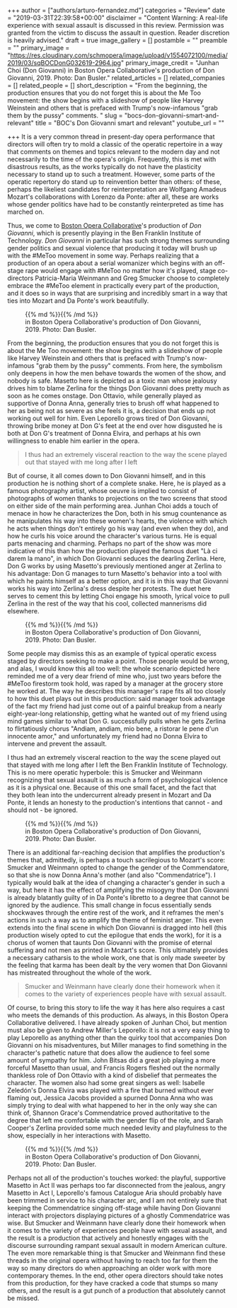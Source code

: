 +++
author = ["authors/arturo-fernandez.md"]
categories = "Review"
date = "2019-03-31T22:39:58+00:00"
disclaimer = "Content Warning: A real-life experience with sexual assault is discussed in this review. Permission was granted from the victim to discuss the assault in question. Reader discretion is heavily advised."
draft = true
image_gallery = []
postamble = ""
preamble = ""
primary_image = "https://res.cloudinary.com/schmopera/image/upload/v1554072100/media/2019/03/sqBOCDonG032619-2964.jpg"
primary_image_credit = "Junhan Choi (Don Giovanni) in Boston Opera Collaborative's production of Don Giovanni, 2019. Photo: Dan Busler."
related_articles = []
related_companies = []
related_people = []
short_description = "From the beginning, the production ensures that you do not forget this is about the Me Too movement: the show begins with a slideshow of people like Harvey Weinstein and others that is prefaced with Trump's now-infamous \"grab them by the pussy\" comments. "
slug = "bocs-don-giovanni-smart-and-relevant"
title = "BOC's Don Giovanni smart and relevant"
youtube_url = ""

+++
It is a very common thread in present-day opera performance that directors will often try to mold a classic of the operatic repertoire in a way that comments on themes and topics relevant to the modern day and not necessarily to the time of the opera's origin. Frequently, this is met with disastrous results, as the works typically do not have the plasticity necessary to stand up to such a treatment. However, some parts of the operatic repertory do stand up to reinvention better than others: of these, perhaps the likeliest candidates for reinterpretation are Wolfgang Amadeus Mozart's collaborations with Lorenzo da Ponte: after all, these are works whose gender politics have had to be constantly reinterpreted as time has marched on.

Thus, we come to [Boston Opera Collaborative](/scene/companies/boston-opera-collaborative/)'s production of _Don Giovanni_, which is presently playing in the Ben Franklin Institute of Technology. _Don Giovanni_ in particular has such strong themes surrounding gender politics and sexual violence that producing it today will brush up with the #MeToo movement in some way. Perhaps realizing that a production of an opera about a serial womanizer which begins with an off-stage rape would engage with #MeToo no matter how it's played, stage co-directors Patricia-Maria Weinmann and Greg Smucker choose to completely embrace the #MeToo element in practically every part of the production, and it does so in ways that are surprising and incredibly smart in a way that ties into Mozart and Da Ponte's work beautifully.

<figure data-type="image">{{% md %}}{{% /md %}}

<figcaption>in Boston Opera Collaborative's production of Don Giovanni, 2019. Photo: Dan Busler.</figcaption>

</figure>

From the beginning, the production ensures that you do not forget this is about the Me Too movement: the show begins with a slideshow of people like Harvey Weinstein and others that is prefaced with Trump's now-infamous "grab them by the pussy" comments. From here, the symbolism only deepens in how the men behave towards the women of the show, and nobody is safe. Masetto here is depicted as a toxic man whose jealousy drives him to blame Zerlina for the things Don Giovanni does pretty much as soon as he comes onstage. Don Ottavio, while generally played as supportive of Donna Anna, generally tries to brush off what happened to her as being not as severe as she feels it is, a decision that ends up not working out well for him. Even Leporello grows tired of Don Giovanni, throwing bribe money at Don G's feet at the end over how disgusted he is both at Don G's treatment of Donna Elvira, and perhaps at his own willingness to enable him earlier in the opera.

>I thus had an extremely visceral reaction to the way the scene played out that stayed with me long after I left

But of course, it all comes down to Don Giovanni himself, and in this production he is nothing short of a complete snake. Here, he is played as a famous photography artist, whose oeuvre is implied to consist of photographs of women thanks to projections on the two screens that stood on either side of the main performing area. Junhan Choi adds a touch of menace in how he characterizes the Don, both in his smug countenance as he manipulates his way into these women's hearts, the violence with which he acts when things don't entirely go his way (and even when they do), and how he curls his voice around the character's various turns. He is equal parts menacing and charming. Perhaps no part of the show was more indicative of this than how the production played the famous duet "Là ci darem la mano", in which Don Giovanni seduces the dearling Zerlina. Here, Don G works by using Masetto's previously mentioned anger at Zerlina to his advantage: Don G manages to turn Masetto's behavior into a tool with which he paints himself as a better option, and it is in this way that Giovanni works his way into Zerlina's dress despite her protests. The duet here serves to cement this by letting Choi engage his smooth, lyrical voice to pull Zerlina in the rest of the way that his cool, collected mannerisms did elsewhere.

<figure data-type="image">{{% md %}}{{% /md %}}

<figcaption>in Boston Opera Collaborative's production of Don Giovanni, 2019. Photo: Dan Busler.</figcaption>

</figure>

Some people may dismiss this as an example of typical operatic excess staged by directors seeking to make a point. Those people would be wrong, and alas, I would know this all too well: the whole scenario depicted here reminded me of a very dear friend of mine who, just two years before the #MeToo firestorm took hold, was raped by a manager at the grocery store he worked at. The way he describes this manager's rape fits all too closely to how this duet plays out in this production: said manager took advantage of the fact my friend had just come out of a painful breakup from a nearly eight-year-long relationship, getting what he wanted out of my friend using mind games similar to what Don G. successfully pulls when he gets Zerlina to flirtatiously chorus "Andiam, andiam, mio bene, a ristorar le pene d'un innocente amor," and unfortunately my friend had no Donna Elvira to intervene and prevent the assault.

I thus had an extremely visceral reaction to the way the scene played out that stayed with me long after I left the Ben Franklin Institute of Technology. This is no mere operatic hyperbole: this is Smucker and Weinmann recognizing that sexual assault is as much a form of psychological violence as it is a physical one. Because of this one small facet, and the fact that they both lean into the undercurrent already present in Mozart and Da Ponte, it lends an honesty to the production's intentions that cannot - and should not - be ignored.

<figure data-type="image">{{% md %}}{{% /md %}}

<figcaption>in Boston Opera Collaborative's production of Don Giovanni, 2019. Photo: Dan Busler.</figcaption>

</figure>

There is an additional far-reaching decision that amplifies the production's themes that, admittedly, is perhaps a touch sacrilegious to Mozart's score: Smucker and Weinmann opted to change the gender of the Commendatore, so that she is now Donna Anna's mother (and also "Commendatrice"). I typically would balk at the idea of changing a character's gender in such a way, but here it has the effect of amplifying the misogyny that Don Giovanni is already blatantly guilty of in Da Ponte's libretto to a degree that cannot be ignored by the audience. This small change in focus essentially sends shockwaves through the entire rest of the work, and it reframes the men's actions in such a way as to amplify the theme of feminist anger. This even extends into the final scene in which Don Giovanni is dragged into hell (this production wisely opted to cut the epilogue that ends the work), for it is a chorus of women that taunts Don Giovanni with the promise of eternal suffering and not men as printed in Mozart's score. This ultimately provides a necessary catharsis to the whole work, one that is only made sweeter by the feeling that karma has been dealt by the very women that Don Giovanni has mistreated throughout the whole of the work.

>Smucker and Weinmann have clearly done their homework when it comes to the variety of experiences people have with sexual assault.

Of course, to bring this story to life the way it has here also requires a cast who meets the demands of this production. As always, in this Boston Opera Collaborative delivered. I have already spoken of Junhan Choi, but mention must also be given to Andrew Miller's Leporello: it is not a very easy thing to play Leporello as anything other than the quirky tool that accompanies Don Giovanni on his misadventures, but Miller manages to find something in the character's pathetic nature that does allow the audience to feel some amount of sympathy for him. John Bitsas did a great job playing a more forceful Masetto than usual, and Francis Rogers fleshed out the normally thankless role of Don Ottavio with a kind of disbelief that permeates the character. The women also had some great singers as well: Isabelle Zeledón's Donna Elvira was played with a fire that burned without ever flaming out, Jessica Jacobs provided a spurned Donna Anna who was simply trying to deal with what happened to her in the only way she can think of, Shannon Grace's Commendatrice proved authoritative to the degree that left me comfortable with the gender flip of the role, and Sarah Cooper's Zerlina provided some much needed levity and playfulness to the show, especially in her interactions with Masetto.

<figure data-type="image">{{% md %}}{{% /md %}}

<figcaption>in Boston Opera Collaborative's production of Don Giovanni, 2019. Photo: Dan Busler.</figcaption>

</figure>

Perhaps not all of the production's touches worked: the playful, supportive Masetto in Act II was perhaps too far disconnected from the jealous, angry Masetto in Act I, Leporello's famous Catalogue Aria should probably have been trimmed in service to his character arc, and I am not entirely sure that keeping the Commendatrice singing off-stage while having Don Giovanni interact with projectors displaying pictures of a ghostly Commendatrice was wise. But Smucker and Weinmann have clearly done their homework when it comes to the variety of experiences people have with sexual assault, and the result is a production that actively and honestly engages with the discourse surrounding rampant sexual assault in modern American culture. The even more remarkable thing is that Smucker and Weinmann find these threads in the original opera without having to reach too far for them the way so many directors do when approaching an older work with more contemporary themes. In the end, other opera directors should take notes from this production, for they have cracked a code that stumps so many others, and the result is a gut punch of a production that absolutely cannot be missed.